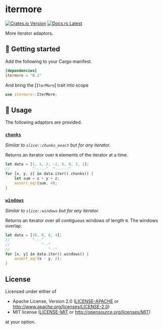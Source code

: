 # itermore

[![Crates.io Version](https://img.shields.io/crates/v/itermore.svg)](https://crates.io/crates/itermore)
[![Docs.rs Latest](https://img.shields.io/badge/docs.rs-latest-blue.svg)](https://docs.rs/itermore)

More iterator adaptors.

## 🚀 Getting started

Add the following to your Cargo manifest.

```toml
[dependencies]
itermore = "0.1"
```

And bring the [`IterMore`] trait into scope

```rust
use itermore::IterMore;
```

## 🤸 Usage

The following adaptors are provided.

### [`chunks`](https://docs.rs/itermore/0.1/itermore/trait.IterMore.html#method.chunks)

*Similar to `slice::chunks_exact` but for any iterator.*

Returns an iterator over `N` elements of the iterator at a time.

```rust
let data = [1, 1, 2, -2, 6, 0, 3, 1];
//          ^-----^  ^------^
for [x, y, z] in data.iter().chunks() {
    let sum = x + y + z;
    assert_eq!(sum, 4);
}
```

### [`windows`](https://docs.rs/itermore/0.1/itermore/trait.IterMore.html#method.chunks)

*Similar to `slice::windows` but for any iterator.*

Returns an iterator over all contiguous windows of length `N`. The windows
overlap.

```rust
let data = [10, 8, 6, 4];
//          ^---^
//              ^--^
//                 ^--^
for [x, y] in data.iter().windows() {
    assert_eq!(x - y, 2);
}
```

## License

Licensed under either of

- Apache License, Version 2.0 ([LICENSE-APACHE](LICENSE-APACHE) or
  http://www.apache.org/licenses/LICENSE-2.0)
- MIT license ([LICENSE-MIT](LICENSE-MIT) or http://opensource.org/licenses/MIT)

at your option.
